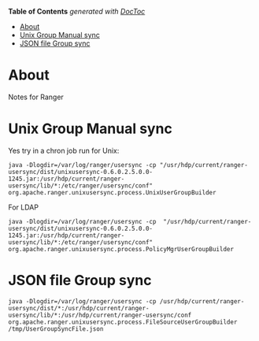 <!-- START doctoc generated TOC please keep comment here to allow auto update -->
<!-- DON'T EDIT THIS SECTION, INSTEAD RE-RUN doctoc TO UPDATE -->
**Table of Contents**  *generated with [DocToc](https://github.com/thlorenz/doctoc)*

- [About](#about)
- [Unix Group Manual sync](#unix-group-manual-sync)
- [JSON file Group sync](#json-file-group-sync)

<!-- END doctoc generated TOC please keep comment here to allow auto update -->

# About

Notes for Ranger

# Unix Group Manual sync

Yes try in a chron job run for Unix:

```
java -Dlogdir=/var/log/ranger/usersync -cp "/usr/hdp/current/ranger-usersync/dist/unixusersync-0.6.0.2.5.0.0-1245.jar:/usr/hdp/current/ranger-usersync/lib/*:/etc/ranger/usersync/conf" org.apache.ranger.unixusersync.process.UnixUserGroupBuilder
```

For LDAP
```
java -Dlogdir=/var/log/ranger/usersync -cp  "/usr/hdp/current/ranger-usersync/dist/unixusersync-0.6.0.2.5.0.0-1245.jar:/usr/hdp/current/ranger-usersync/lib/*:/etc/ranger/usersync/conf" org.apache.ranger.unixusersync.process.PolicyMgrUserGroupBuilder
```

# JSON file Group sync

```
java -Dlogdir=/var/log/ranger/usersync -cp /usr/hdp/current/ranger-usersync/dist/*:/usr/hdp/current/ranger-usersync/lib/*:/usr/hdp/current/ranger-usersync/conf org.apache.ranger.unixusersync.process.FileSourceUserGroupBuilder /tmp/UserGroupSyncFile.json
```
